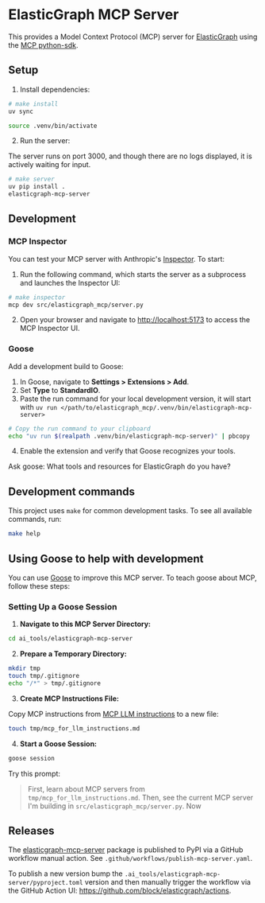 # ElasticGraph MCP Server

This provides a Model Context Protocol (MCP) server for [ElasticGraph](https://block.github.io/elasticgraph/) using the [MCP python-sdk](https://github.com/modelcontextprotocol/python-sdk).

## Setup

1. Install dependencies:

```bash
# make install
uv sync

source .venv/bin/activate
```

2. Run the server:

The server runs on port 3000, and though there are no logs displayed, it is actively waiting for input.

```bash
# make server
uv pip install .
elasticgraph-mcp-server
```

## Development

### MCP Inspector

You can test your MCP server with Anthropic's [Inspector](https://modelcontextprotocol.io/docs/tools/inspector). To start:

1. Run the following command, which starts the server as a subprocess and launches the Inspector UI:

```bash
# make inspector
mcp dev src/elasticgraph_mcp/server.py
```

2. Open your browser and navigate to [http://localhost:5173](http://localhost:5173) to access the MCP Inspector UI.

### Goose

Add a development build to Goose:

1. In Goose, navigate to **Settings > Extensions > Add**.
2. Set **Type** to **StandardIO**.
3. Paste the run command for your local development version, it will start with `uv run </path/to/elasticgraph_mcp/.venv/bin/elasticgraph-mcp-server>`

```bash
# Copy the run command to your clipboard
echo "uv run $(realpath .venv/bin/elasticgraph-mcp-server)" | pbcopy
```


4. Enable the extension and verify that Goose recognizes your tools.

Ask goose: What tools and resources for ElasticGraph do you have?

## Development commands

This project uses `make` for common development tasks. To see all available commands, run:

```bash
make help
```

## Using Goose to help with development

You can use [Goose](https://block.github.io/goose/) to improve this MCP server. To teach goose about MCP, follow these steps:

### Setting Up a Goose Session

1. **Navigate to this MCP Server Directory:**

```bash
cd ai_tools/elasticgraph-mcp-server
```

2. **Prepare a Temporary Directory:**

```bash
mkdir tmp
touch tmp/.gitignore
echo "/*" > tmp/.gitignore
```

3. **Create MCP Instructions File:**

Copy MCP instructions from [MCP LLM instructions](https://modelcontextprotocol.io/llms-full.txt) to a new file:

```bash
touch tmp/mcp_for_llm_instructions.md
```

4. **Start a Goose Session:**

```bash
goose session
```

Try this prompt:
> First, learn about MCP servers from `tmp/mcp_for_llm_instructions.md`. Then, see the current MCP server I'm building in `src/elasticgraph_mcp/server.py`. Now <specify your changes>

## Releases

The [elasticgraph-mcp-server](https://pypi.org/project/elasticgraph-mcp-server/) package is published to PyPI via a GitHub workflow manual action. See `.github/workflows/publish-mcp-server.yaml`.

To publish a new version bump the `.ai_tools/elasticgraph-mcp-server/pyproject.toml` version and then manually trigger the workflow via the GitHub Action UI: https://github.com/block/elasticgraph/actions.
